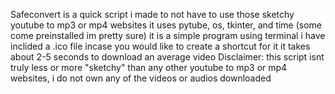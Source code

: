 Safeconvert is a quick script i made to not have to use those sketchy youtube to mp3 or mp4 websites
it uses pytube, os, tkinter, and time (some come preinstalled im pretty sure)
it is a simple program using terminal
i have inclided a .ico file incase you would like to create a shortcut for it
it takes about 2-5 seconds to download an average video
Disclaimer: this script isnt truly less or more "sketchy" than any other youtube to mp3 or mp4 websites, i do not own any of the videos or audios downloaded

